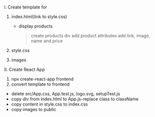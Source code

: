I. Create template for

1. index.html(link to style.css)

   - display products
     > create products div
     > add product attributes
     > add link, image, name and price

2. style.css
3. images

II. Create React App

1. npx create-react-app frontend
2. convert template to frontend

- delete src/App.css, App.test.js, logo.svg, setupTest.js
- copy div from index.html to App.js-replace class to className
- copy content in style.css to index.css
- copy images to public
